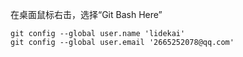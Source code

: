在桌面鼠标右击，选择“Git Bash Here”
```shell
git config --global user.name 'lidekai'
git config --global user.email '2665252078@qq.com'
```
